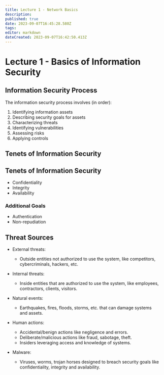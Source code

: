 ```yaml
---
title: Lecture 1 - Network Basics
description: 
published: true
date: 2023-09-07T16:45:28.580Z
tags: 
editor: markdown
dateCreated: 2023-09-07T16:42:50.413Z
---
```



# Lecture 1 - Basics of Information Security

## Information Security Process

The information security process involves (in order):

1. Identifying information assets
2. Describing security goals for assets  
3. Characterizing threats
4. Identifying vulnerabilities
5. Assessing risks
6. Applying controls

## Tenets of Information Security

## Tenets of Information Security
- Confidentiality
- Integrity
- Availability
### Additional Goals
- Authentication
- Non-repudiation


## Threat Sources
- External threats:
    - Outside entities not authorized to use the system, like competitors, cybercriminals, hackers, etc.

- Internal threats: 
    - Inside entities that are authorized to use the system, like employees, contractors, clients, visitors. 

- Natural events:
    - Earthquakes, fires, floods, storms, etc. that can damage systems and assets.

- Human actions:
    - Accidental/benign actions like negligence and errors.
    - Deliberate/malicious actions like fraud, sabotage, theft.
    - Insiders leveraging access and knowledge of systems.

- Malware:
    - Viruses, worms, trojan horses designed to breach security goals like confidentiality, integrity and availability.
